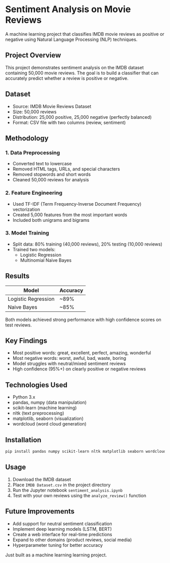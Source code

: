 # Sentiment Analysis on Movie Reviews

A machine learning project that classifies IMDB movie reviews as positive or negative using Natural Language Processing (NLP) techniques.

## Project Overview

This project demonstrates sentiment analysis on the IMDB dataset containing 50,000 movie reviews. The goal is to build a classifier that can accurately predict whether a review is positive or negative.

## Dataset

- Source: IMDB Movie Reviews Dataset
- Size: 50,000 reviews
- Distribution: 25,000 positive, 25,000 negative (perfectly balanced)
- Format: CSV file with two columns (review, sentiment)

## Methodology

### 1. Data Preprocessing
- Converted text to lowercase
- Removed HTML tags, URLs, and special characters
- Removed stopwords and short words
- Cleaned 50,000 reviews for analysis

### 2. Feature Engineering
- Used TF-IDF (Term Frequency-Inverse Document Frequency) vectorization
- Created 5,000 features from the most important words
- Included both unigrams and bigrams

### 3. Model Training
- Split data: 80% training (40,000 reviews), 20% testing (10,000 reviews)
- Trained two models:
  - Logistic Regression
  - Multinomial Naive Bayes

## Results

| Model | Accuracy |
|-------|----------|
| Logistic Regression | ~89% |
| Naive Bayes | ~85% |

Both models achieved strong performance with high confidence scores on test reviews.

## Key Findings

- Most positive words: great, excellent, perfect, amazing, wonderful
- Most negative words: worst, awful, bad, waste, boring
- Model struggles with neutral/mixed sentiment reviews
- High confidence (95%+) on clearly positive or negative reviews

## Technologies Used

- Python 3.x
- pandas, numpy (data manipulation)
- scikit-learn (machine learning)
- nltk (text preprocessing)
- matplotlib, seaborn (visualization)
- wordcloud (word cloud generation)

## Installation
```bash
pip install pandas numpy scikit-learn nltk matplotlib seaborn wordcloud
```

## Usage

1. Download the IMDB dataset
2. Place `IMDB Dataset.csv` in the project directory
3. Run the Jupyter notebook `sentiment_analysis.ipynb`
4. Test with your own reviews using the `analyze_review()` function

## Future Improvements

- Add support for neutral sentiment classification
- Implement deep learning models (LSTM, BERT)
- Create a web interface for real-time predictions
- Expand to other domains (product reviews, social media)
- Hyperparameter tuning for better accuracy

Just built as a machine learning learning project.
```